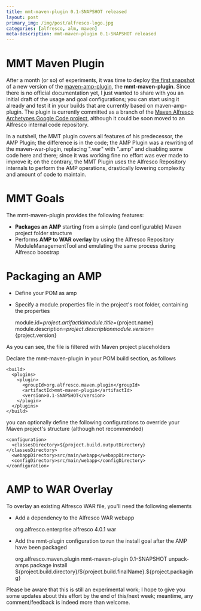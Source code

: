 ```yaml
---
title: mmt-maven-plugin 0.1-SNAPSHOT released
layout: post
primary_img: /img/post/alfresco-logo.jpg
categories: [alfresco, alm, maven]
meta-description: mmt-maven-plugin 0.1-SNAPSHOT released
---
```


MMT Maven Plugin
================

After a month (or so) of experiments, it was time to deploy [the first snapshot](http://maven.alfresco.com/nexus/content/repositories/snapshots/org/alfresco/maven/plugin/mmt-maven-plugin/0.1-SNAPSHOT/) of a new version of the [maven-amp-plugin](http://maven.alfresco.com/nexus/content/repositories/alfresco-docs/maven-alfresco-lifecycle/plugins/maven-amp-plugin/components.html), the **mmt-maven-plugin**. Since there is no official documentation yet, I just wanted to share with you an initial draft of the usage and goal configurations; you can start using it already and test it in your builds that are currently based on maven-amp-plugin. The plugin is currently committed as a branch of the [Maven Alfresco Archetypes Google Code project](http://code.google.com/p/maven-alfresco-archetypes), although it could be soon moved to an Alfresco internal code repository.

In a nutshell, the MMT plugin covers all features of his predecessor, the AMP Plugin; the difference is in the code; the AMP Plugin was a rewriting of the maven-war-plugin, replacing ".war" with ".amp" and disabling some code here and there; since it was working fine no effort was ever made to improve it; on the contrary, the MMT Plugin uses the Alfresco Repository internals to perform the AMP operations, drastically lowering complexity and amount of code to maintain.

MMT Goals
======================

The mmt-maven-plugin provides the following features:

* **Packages an AMP** starting from a simple (and configurable) Maven project folder structure
* Performs **AMP to WAR overlay** by using the Alfresco Repository ModuleManagementTool and emulating the same process during Alfresco boostrap

Packaging an AMP
=======

* Define your POM as <packaging>amp</packaging>
* Specify a module.properties file in the project's root folder, containing the properties

    module.id=${project.artifactId}
    module.title=${project.name}
    module.description=${project.description}
    module.version=${project.version}

As you can see, the file is filtered with Maven project placeholders

Declare the mmt-maven-plugin in your POM build section, as follows

    <build>
      <plugins>
        <plugin>
          <groupId>org.alfresco.maven.plugin</groupId>
          <artifactId>mmt-maven-plugin</artifactId>
          <version>0.1-SNAPSHOT</version>
        </plugin>
      </plugins>
    </build>

you can optionally define the following configurations to override your Maven project's structure (although not recommended)

    <configuration>
      <classesDirectory>${project.build.outputDirectory}</classesDirectory>
      <webappDirectory>src/main/webapp</webappDirectory>
      <configDirectory>src/main/webapp</configDirectory>
    </configuration>

AMP to WAR Overlay
=======

To overlay an existing Alfresco WAR file, you'll need the following elements
* Add a dependency to the Alfresco WAR webapp

    <dependencies>
      <dependency>
        <groupId>org.alfresco.enterprise</groupId>
        <artifactId>alfresco</artifactId>
        <version>4.0.1</version>
        <type>war</type>
      </dependency>
    </dependencies>
 
* Add the mmt-plugin configuration to run the install goal after the AMP have been packaged

    <plugin>
      <groupId>org.alfresco.maven.plugin</groupId>
      <artifactId>mmt-maven-plugin</artifactId>
      <version>0.1-SNAPSHOT</version>
      <executions>
        <execution>
          <id>unpack-amps</id>
          <phase>package</phase>
          <goals>
            <goal>install</goal>
          </goals>
          <configuration>
            <singleAmp>${project.build.directory}/${project.build.finalName}.${project.packaging}</singleAmp>
          </configuration>
        </execution>
      </executions>
    </plugin>
 

Please be aware that this is still an experimental work; I hope to give you some updates about this effort by the end of this/next week; meantime, any comment/feedback is indeed more than welcome.